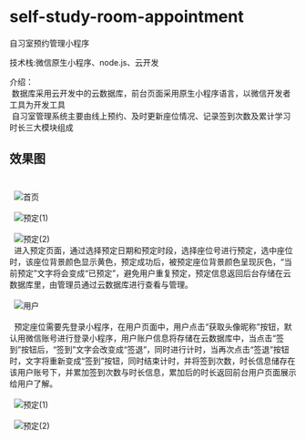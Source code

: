 # self-study-room-appointment
自习室预约管理小程序

技术栈:微信原生小程序、node.js、云开发

介绍：<br>
&nbsp;数据库采用云开发中的云数据库，前台页面采用原生小程序语言，以微信开发者工具为开发工具 <br>
&nbsp;自习室管理系统主要由线上预约、及时更新座位情况、记录签到次数及累计学习时长三大模块组成
## 效果图<br><br>
&nbsp;&nbsp;![首页](https://github.com/ShiJiqing757/self-study-room-appointment/blob/main/%E6%95%88%E6%9E%9C%E5%9B%BE/%E9%A6%96%E9%A1%B5.png?raw=true)
<br><br>
&nbsp;&nbsp;![预定(1)](https://github.com/ShiJiqing757/self-study-room-appointment/blob/main/%E6%95%88%E6%9E%9C%E5%9B%BE/%E9%A2%84%E5%AE%9A(1).png?raw=true)
<br><br>
&nbsp;&nbsp;![预定(2)](https://github.com/ShiJiqing757/self-study-room-appointment/blob/main/%E6%95%88%E6%9E%9C%E5%9B%BE/%E9%A2%84%E5%AE%9A(2).png?raw=true)
<br>
&nbsp;&nbsp;进入预定页面，通过选择预定日期和预定时段，选择座位号进行预定，选中座位时，该座位背景颜色显示黄色，预定成功后，被预定座位背景颜色呈现灰色，“当前预定”文字将会变成“已预定”，避免用户重复预定，预定信息返回后台存储在云数据库里，由管理员通过云数据库进行查看与管理。
<br><br>
&nbsp;&nbsp;![用户](https://github.com/ShiJiqing757/self-study-room-appointment/blob/main/%E6%95%88%E6%9E%9C%E5%9B%BE/%E7%94%A8%E6%88%B7.png?raw=true)
<br><br>
&nbsp;&nbsp;预定座位需要先登录小程序，在用户页面中，用户点击“获取头像昵称”按钮，默认用微信账号进行登录小程序，用户账户信息将存储在云数据库中，当点击“签到”按钮后，“签到”文字会改变成“签退”，同时进行计时，当再次点击“签退”按钮时，文字将重新变成“签到”按钮，同时结束计时，并将签到次数，时长信息储存在该用户账号下，并累加签到次数与时长信息，累加后的时长返回前台用户页面展示给用户了解。
<br><br>
&nbsp;&nbsp;![预定(1)](https://github.com/ShiJiqing757/self-study-room-appointment/blob/main/%E6%95%88%E6%9E%9C%E5%9B%BE/%E6%BC%94%E7%A4%BA%E6%95%88%E6%9E%9C(1).png?raw=true)
<br><br>
&nbsp;&nbsp;![预定(2)](https://github.com/ShiJiqing757/self-study-room-appointment/blob/main/%E6%95%88%E6%9E%9C%E5%9B%BE/%E6%BC%94%E7%A4%BA%E6%95%88%E6%9E%9C(2).png?raw=true)